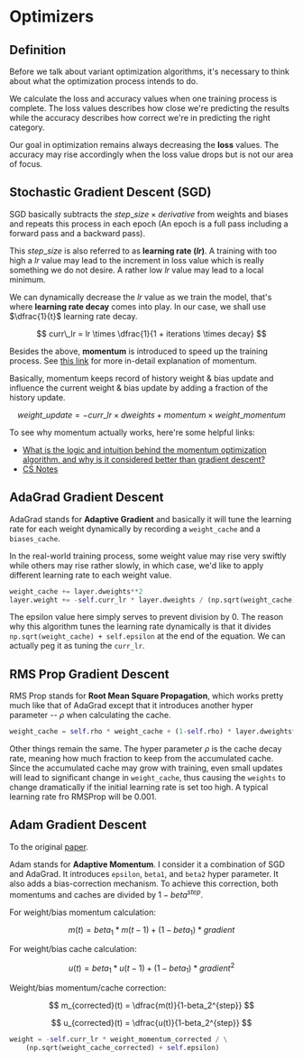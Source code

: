 # Optimizers

## Definition

Before we talk about variant optimization algorithms, it's necessary
to think about what the optimization process intends to do.

We calculate the loss and accuracy values when one training process
is complete. The loss values describes how close we're predicting the
results while the accuracy describes how correct we're in predicting
the right category.

Our goal in optimization remains always decreasing the **loss** values.
The accuracy may rise accordingly when the loss value drops but is not
our area of focus.

## Stochastic Gradient Descent (SGD)

SGD basically subtracts the $step\_size \times derivative$ from weights
and biases and repeats this process in each epoch (An epoch is a full
pass including a forward pass and a backward pass).

This $step\_size$ is also referred to as **learning rate ($lr$)**. A
training with too high a $lr$ value may lead to the increment in loss
value which is really something we do not desire. A rather low $lr$
value may lead to a local minimum.

We can dynamically decrease the $lr$ value as we train the model, that's
where **learning rate decay** comes into play. In our case, we shall use
$\dfrac{1}{t}$ learning rate decay.

$$
curr\_lr = lr \times \dfrac{1}{1 + iterations \times decay}
$$

Besides the above, **momentum** is introduced to speed up the training
process. See [this link](https://machinelearningmastery.com/gradient-descent-with-momentum-from-scratch/) for more in-detail explanation
of momentum.

Basically, momentum keeps record of history weight & bias update and
influence the current weight & bias update by adding a fraction of the
history update.

$$
weight\_update = -curr\_lr \times dweights + momentum \times weight\_momentum
$$

To see why momentum actually works, here're some helpful links:

- [What is the logic and intuition behind the momentum optimization algorithm, and why is it considered better than gradient descent?](https://www.quora.com/What-is-the-logic-and-intuition-behind-the-momentum-optimization-algorithm-and-why-is-it-considered-better-than-gradient-descent)
- [CS Notes](https://cs231n.github.io/neural-networks-3/#sgd)

## AdaGrad Gradient Descent

AdaGrad stands for **Adaptive Gradient** and basically it will tune the
learning rate for each weight dynamically by recording a `weight_cache`
and a `biases_cache`.

In the real-world training process, some weight value may rise very
swiftly while others may rise rather slowly, in which case, we'd like to
apply different learning rate to each weight value.

```Python
weight_cache += layer.dweights**2
layer.weight += -self.curr_lr * layer.dweights / (np.sqrt(weight_cache) + self.epsilon)
```

The epsilon value here simply serves to prevent division by $0$. The reason
why this algorithm tunes the learning rate dynamically is that it divides
`np.sqrt(weight_cache) + self.epsilon` at the end of the equation. We can
actually peg it as tuning the `curr_lr`.

## RMS Prop Gradient Descent

RMS Prop stands for **Root Mean Square Propagation**, which works pretty
much like that of AdaGrad except that it introduces another hyper parameter
-- $\rho$ when calculating the cache.

```Python
weight_cache = self.rho * weight_cache + (1-self.rho) * layer.dweights**2
```

Other things remain the same. The hyper parameter $\rho$ is the cache decay
rate, meaning how much fraction to keep from the accumulated cache. Since
the accumulated cache may grow with training, even small updates will lead
to significant change in `weight_cache`, thus causing the `weights` to change
dramatically if the initial learning rate is set too high. A typical learning
rate fro RMSProp will be 0.001.

## Adam Gradient Descent

To the original [paper](https://arxiv.org/pdf/1412.6980).

Adam stands for **Adaptive Momentum**. I consider it a combination of SGD and
AdaGrad. It introduces `epsilon`, `beta1`, and `beta2` hyper parameter. It also
adds a bias-correction mechanism. To achieve this correction, both momentums
and caches are divided by $1-beta^{step}$.

For weight/bias momentum calculation:

$$
m(t) = beta_1 * m(t-1) + (1-beta_1) * gradient
$$

For weight/bias cache calculation:

$$
u(t) = beta_1 * u(t-1) + (1-beta_1) * gradient^2
$$

Weight/bias momentum/cache correction:

$$
m_{corrected}(t) = \dfrac{m(t)}{1-beta_2^{step}}
$$

$$
u_{corrected}(t) = \dfrac{u(t)}{1-beta_2^{step}}
$$

```Python
weight = -self.curr_lr * weight_momentum_corrected / \
    (np.sqrt(weight_cache_corrected) + self.epsilon)
```
